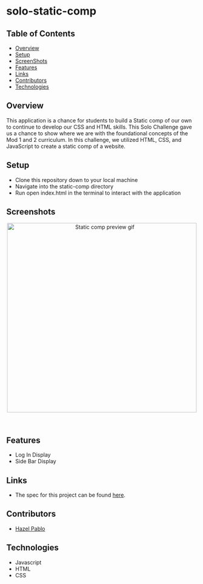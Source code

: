 # solo-static-comp


## Table of Contents
- [Overview](#Overview)
- [Setup](#Setup)
- [ScreenShots](#ScreenShots)
- [Features](#Features)
- [Links](#Links)
- [Contributors](#Contributors)
- [Technologies](#Technologies)


## Overview
This application is a chance for students to build a Static comp of our own to continue to develop our CSS and HTML skills. This Solo Challenge gave us a chance to show where we are with the foundational concepts of the Mod 1 and 2 curriculum. In this challenge, we utilized HTML, CSS, and JavaScript to create a static comp of a website. 


## Setup
- Clone this repository down to your local machine
- Navigate into the static-comp directory
- Run open index.html in the terminal to interact with the application

## Screenshots
<p align="center">
    <img width="500" src='https://media.giphy.com/media/Oej49CTIwMPUJ3QLFN/giphy.gif' alt="Static comp preview gif">
</p>
<br />

## Features
- Log In Display
- Side Bar Display


## Links
- The spec for this project can be found [here](https://hpablo08.github.io/solo-static-comp/).


## Contributors
- [Hazel Pablo](https://github.com/Hpablo08?tab=repositories)

## Technologies
  - Javascript
  - HTML
  - CSS
